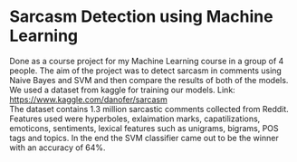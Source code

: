 # Sarcasm Detection using Machine Learning
Done as a course project for my Machine Learning course in a group of 4 people. The aim of the project was to detect sarcasm in comments using Naive Bayes and SVM and then compare the results of both of the models. We used a dataset from kaggle for training our models. Link: https://www.kaggle.com/danofer/sarcasm    
The dataset contains 1.3 million sarcastic comments collected from Reddit. Features used were hyperboles, exlaimation marks, capatilizations, emoticons, sentiments, lexical features such as unigrams, bigrams, POS tags and topics. In the end the SVM classifier came out to be the winner with an accuracy of 64%.
